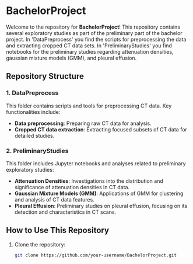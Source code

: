 # BachelorProject

Welcome to the repository for **BachelorProject**! This repository contains several exploratory studies as part of the preliminary part of the bachelor project. In 'DataPreprocess' you find the scripts for preprocessing the data and extracting cropped CT data sets. In 'PreliminaryStudies' you find notebooks for the preliminary studies regarding attenuation densities, gaussian mixture models (GMM), and pleural effusion.

## Repository Structure

### 1. **DataPreprocess**
This folder contains scripts and tools for preprocessing CT data. Key functionalities include:
- **Data preprocessing**: Preparing raw CT data for analysis.
- **Cropped CT data extraction**: Extracting focused subsets of CT data for detailed studies.

### 2. **PreliminaryStudies**
This folder includes Jupyter notebooks and analyses related to preliminary exploratory studies:
- **Attenuation Densities**: Investigations into the distribution and significance of attenuation densities in CT data.
- **Gaussian Mixture Models (GMM)**: Applications of GMM for clustering and analysis of CT data features.
- **Pleural Effusion**: Preliminary studies on pleural effusion, focusing on its detection and characteristics in CT scans.

## How to Use This Repository
1. Clone the repository:
   ```bash
   git clone https://github.com/your-username/BachelorProject.git
